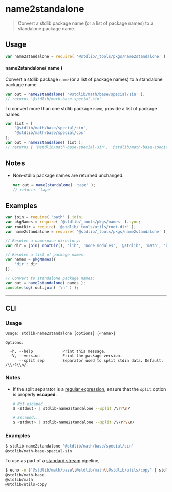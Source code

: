 <!--

@license Apache-2.0

Copyright (c) 2021 The Stdlib Authors.

Licensed under the Apache License, Version 2.0 (the "License");
you may not use this file except in compliance with the License.
You may obtain a copy of the License at

   http://www.apache.org/licenses/LICENSE-2.0

Unless required by applicable law or agreed to in writing, software
distributed under the License is distributed on an "AS IS" BASIS,
WITHOUT WARRANTIES OR CONDITIONS OF ANY KIND, either express or implied.
See the License for the specific language governing permissions and
limitations under the License.

-->

# name2standalone

> Convert a stdlib package name (or a list of package names) to a standalone package name.

<section class="usage">

## Usage

```javascript
var name2standalone = require( '@stdlib/_tools/pkgs/name2standalone' );
```

#### name2standalone( name )

Convert a stdlib package `name` (or a list of package names) to a standalone package name.

```javascript
var out = name2standalone( '@stdlib/math/base/special/sin' );
// returns '@stdlib/math-base-special-sin'
```

To convert more than one stdlib package `name`, provide a list of package names.

```javascript
var list = [
    '@stdlib/math/base/special/sin',
    '@stdlib/math/base/special/cos'
];
var out = name2standalone( list );
// returns [ '@stdlib/math-base-special-sin', '@stdlib/math-base-special-cos' ]
```

</section>

<!-- /.usage -->

<section class="notes">

## Notes

-   Non-stdlib package names are returned unchanged.

    ```javascript
    var out = name2standalone( 'tape' );
    // returns 'tape'
    ```

</section>

<!-- /.notes -->

<section class="examples">

## Examples

<!-- eslint no-undef: "error" -->

```javascript
var join = require( 'path' ).join;
var pkgNames = require( '@stdlib/_tools/pkgs/names' ).sync;
var rootDir = require( '@stdlib/_tools/utils/root-dir' );
var name2standalone = require( '@stdlib/_tools/pkgs/name2standalone' );

// Resolve a namespace directory:
var dir = join( rootDir(), 'lib', 'node_modules', '@stdlib', 'math', 'base', 'special' );

// Resolve a list of package names:
var names = pkgNames({
    'dir': dir
});

// Convert to standalone package names:
var out = name2standalone( names );
console.log( out.join( '\n' ) );
```

</section>

<!-- /.examples -->

* * *

<section class="cli">

## CLI

<section class="usage">

### Usage

```text
Usage: stdlib-name2standalone [options] [<name>]

Options:

  -h, --help             Print this message.
  -V, --version          Print the package version.
      --split sep        Separator used to split stdin data. Default: /\\r?\\n/.
```

</section>

<!-- /.usage -->

<section class="notes">

### Notes

-   If the split separator is a [regular expression][mdn-regexp], ensure that the `split` option is properly **escaped**.

    ```bash
    # Not escaped...
    $ <stdout> | stdlib-name2standalone --split /\r?\n/

    # Escaped...
    $ <stdout> | stdlib-name2standalone --split /\\r?\\n/
    ```

</section>

<!-- /.notes -->

<section class="examples">

### Examples

```bash
$ stdlib-name2standalone '@stdlib/math/base/special/sin'
@stdlib/math-base-special-sin
```

To use as part of a [standard stream][standard-stream] pipeline,

```bash
$ echo -n $'@stdlib/math/base\t@stdlib/math\t@stdlib/utils/copy' | stdlib-name2standalone --split /\\t/
@stdlib/math-base
@stdlib/math
@stdlib/utils-copy
```

</section>

<!-- /.examples -->

</section>

<!-- /.cli -->

<section class="links">

[mdn-regexp]: https://developer.mozilla.org/en-US/docs/Web/JavaScript/Guide/Regular_Expressions

[standard-stream]: http://en.wikipedia.org/wiki/Pipeline_%28Unix%29

</section>

<!-- /.links -->
